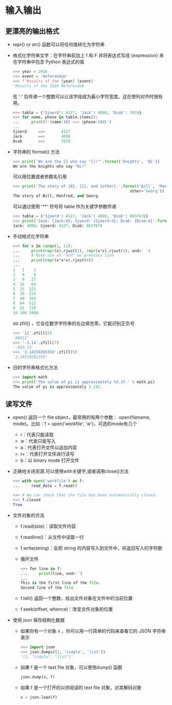 # 输入输出

## 更漂亮的输出格式

- repr() or str() 函数可以将任何值转化为字符串

- 格式化字符串文字：在字符串前加上 f 和 F 并将表达式写成 {expression} 来在字符串中包含 Python 表达式的值
  
    ```python
    >>> year = 2016
    >>> event = 'Referendum'
    >>> f'Results of the {year} {event}'
    'Results of the 2016 Referendum
    ```

    在 ':' 后传递一个整数可以让该字段成为最小字符宽度。这在使列对齐时很有用。

    ```python
    >>> table = {'Sjoerd': 4127, 'Jack': 4098, 'Dcab': 7678}
    >>> for name, phone in table.items():
    ...     print(f'{name:10} ==> {phone:10d}')
    ...
    Sjoerd     ==>       4127
    Jack       ==>       4098
    Dcab       ==>       7678
    ```
  
- 字符串的 format() 方法

    ```python
    >>> print('We are the {} who say "{}!"'.format('knights', 'Ni'))
    We are the knights who say "Ni!"
    ```

    可以用位置或者参数名引用

    ```python
    >>> print('The story of {0}, {1}, and {other}.'.format('Bill', 'Manfred',
                                                       other='Georg'))
    The story of Bill, Manfred, and Georg.
    ```

    可以通过使用 '**' 符号将 table 作为关键字参数传递

    ```python
    >>> table = {'Sjoerd': 4127, 'Jack': 4098, 'Dcab': 8637678}
    >>> print('Jack: {Jack:d}; Sjoerd: {Sjoerd:d}; Dcab: {Dcab:d}'.format(**table))
    Jack: 4098; Sjoerd: 4127; Dcab: 8637678
    ```

- 手动格式化字符串

    ```python
    >>> for x in range(1, 11):
    ...     print(repr(x).rjust(2), repr(x*x).rjust(3), end=' ')
    ...     # Note use of 'end' on previous line
    ...     print(repr(x*x*x).rjust(4))
    ...
    1   1    1
    2   4    8
    3   9   27
    4  16   64
    5  25  125
    6  36  216
    7  49  343
    8  64  512
    9  81  729
    10 100 1000
    ```

    str.zfill() ，它会在数字字符串的左边填充零。它能识别正负号

    ```python
    >>> '12'.zfill(5)
    '00012'
    >>> '-3.14'.zfill(7)
    '-003.14'
    >>> '3.14159265359'.zfill(5)
    '3.14159265359'
    ```

- 旧的字符串格式化方法
  
    ```python
    >>> import math
    >>> print('The value of pi is approximately %5.3f.' % math.pi)
    The value of pi is approximately 3.142.
    ```

## 读写文件

- open() 返回一个 file object，最常用的有两个参数： open(filename, mode)。比如：f = open('workfile', 'w')，可选的mode有几个
  - r：代表只能读取
  - w：代表只能写入
  - a：代表打开文件以追加内容
  - r+：代表打开文件进行读写
  - b：以 binary mode 打开文件
- 正确地关闭资源,可以使用with关键字,或者调用close()方法

    ```python
    >>> with open('workfile') as f:
    ...     read_data = f.read()

    >>> # We can check that the file has been automatically closed.
    >>> f.closed
    True
    ```

- 文件对象的方法
  - f.read(size)：读取文件内容
  - f.readline()：从文件中读取一行
  - f.write(string)：会把 string 的内容写入到文件中，并返回写入的字符数
  - 循环文件
  
    ```python
    >>> for line in f:
    ...     print(line, end='')
    ...
    This is the first line of the file.
    Second line of the file
    ```

  - f.tell() 返回一个整数，给出文件对象在文件中的当前位置
  - f.seek(offset, whence)：改变文件对象的位置

- 使用 json 保存结构化数据
  - 如果你有一个对象 x ，你可以用一行简单的代码来查看它的 JSON 字符串表示

    ```python
    >>> import json
    >>> json.dumps([1, 'simple', 'list'])
    '[1, "simple", "list"]'
    ```

  - 如果 f 是一个 text file 对象，可以使用dump() 函数

    ```python
    json.dump(x, f)
    ```

  - 如果 f 是一个打开的以供阅读的 text file 对象，对其解码对象

    ```python
    x = json.load(f)
    ```
